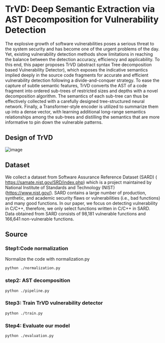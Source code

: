 # TrVD: Deep Semantic Extraction via AST Decomposition for Vulnerability Detection
The explosive growth of software vulnerabilities poses a serious threat to the system security and has become one of the urgent problems of the day. Yet, existing vulnerability detection methods show limitations in reaching the balance between the detection accuracy, efficiency and applicability. To this end, this paper proposes TrVD (abstract syntax Tree decomposition based Vulnerability Detector), which exposes the indicative semantics implied deeply in the source code fragments for accurate and efficient vulnerability detection following a divide-and-conquer strategy. To ease the capture of subtle semantic features, TrVD converts the AST
of a code fragment into ordered sub-trees of restricted sizes and depths with a novel decomposition algorithm. The semantics of each sub-tree can thus be effectively collected with a carefully designed tree-structured neural network. Finally, a Transformer-style encoder is utilized to summarize them up into a dense vector, with learning additional long-range semantics relationships among the sub-trees and distilling the semantics that are more informative to pin down the vulnerable patterns.

## Design of TrVD
![image](https://github.com/XUPT-SSS/TrVD/assets/118888372/2f02f149-6674-41d4-b727-75990972899a)


## Dataset
We collect a dataset from Software Assurance Reference Dataset (SARD) ( https://samate.nist.gov/SRD/index.php) which is a project maintained by National Institute of Standards and Technology (NIST) (https://www.nist.gov/). SARD contains a large number of production, synthetic, and academic security flaws or vulnerabilities (i.e., bad functions) and many good functions. In our paper, we focus on detecting vulnerability in C/C++, therefore, we only select functions written in C/C++ in SARD. Data obtained from SARD consists of 98,181 vulnerable functions and 166,641 non-vulnerable functions.

## Source

### Step1:Code normalization
Normalize the code with normalization.py
```
python ./normalization.py
```

### step2: AST decomposition 
```
python ./pipeline.py
```

### Step3: Train TrVD vulnerability detector
```
python ./train.py
```

### Step4: Evaluate our model
```
python ./evaluation.py
```
